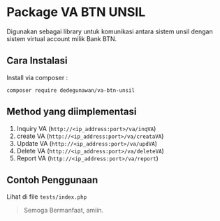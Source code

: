 # Package VA BTN UNSIL
Digunakan sebagai library untuk komunikasi antara sistem unsil dengan sistem virtual account milik Bank BTN.

## Cara Instalasi
Install via composer :

`composer require dedegunawan/va-btn-unsil`

## Method yang diimplementasi 

1. Inquiry VA (`http://<ip_address:port>/va/inqVA`)
2. create VA (`http://<ip_address:port>/va/creataVA`)
3. Update VA (`http://<ip_address:port>/va/updVA`)
4. Delete VA (`http://<ip_address:port>/va/deleteVA`)
5. Report VA (`http://<ip_address:port>/va/report`)

## Contoh Penggunaan 

Lihat di file `tests/index.php`

> Semoga Bermanfaat, amiin.
